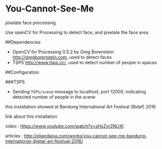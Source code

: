 # You-Cannot-See-Me
pixelate face processing 

Use openCV for Processing to detect face, and pixelate the face area. 

##Dependencies 

- OpenCV for Processing 0.5.2 by Greg Borenstein http://gregborenstein.com, used to detect faces
- TSPS http://www.tsps.cc/, used to detect number of people in spaces

##Configuration

###TSPS

- Sending `TSPS/scene` message to localhost, port 12000, indicating detected number of people in the scene

this installation showed at Bandung International Art Festival (Bidaf) 2016 

link about this installation 

video : https://www.youtube.com/watch?v=sHsZvr2NUXI

articles : http://eliandaiva.com/works/you-cannot-see-me-bandung-international-digital-art-festival-2016/ 
